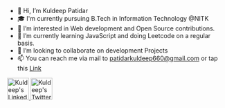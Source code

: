 - 👋 Hi, I’m Kuldeep Patidar
- 🎓 I'm currently pursuing B.Tech in Information Technology @NITK
- 👀 I’m interested in Web development and Open Source contributions.
- 🌱 I’m currently learning JavaScript and doing Leetcode on a regular basis.
- 💞️ I’m looking to collaborate on development Projects
- 📫 You can reach me via mail to patidarkuldeep660@gmail.com or tap this <a href="https://linktr.ee/kdkp07">Link</a>
<!---
kdkp07/kdkp07 is a ✨ special ✨ repository because its `README.md` (this file) appears on your GitHub profile.
You can click the Preview link to take a look at your changes.
--->


<p>
  <a href="https://www.linkedin.com/in/kuldeep-patidar-402050204/">
    <img width="50px" src="https://cdn-icons-png.flaticon.com/128/3536/3536505.png" alt="Kuldeep's LinkedIn"/>
  </a>
  
  <a href="http://twitter.com/kdkp07">
    <img width="50px" src="https://cdn-icons-png.flaticon.com/128/1409/1409937.png" alt="Kuldeep's Twitter"/>
  </a>
  
</p>
